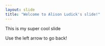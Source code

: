 ```yaml
---
layout: slide
title: "Welcome to Alison Ludick's slide!"
---
```

This is my super cool slide  

Use the left arrow to go back!